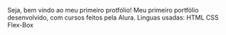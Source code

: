 Seja, bem vindo ao meu primeiro protfólio!
Meu primeiro portfólio desenvolvido, com cursos feitos pela Alura.
Linguas usadas:
HTML
CSS
Flex-Box
